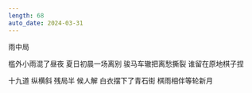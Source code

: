 ```yaml
---
length: 68
auto_date: 2024-03-31
---
```


雨中局

槛外小雨混了昼夜
夏日初晨一场离别
骏马车辙把离愁撕裂
谁留在原地棋子捏

十九道 纵横斜
残局半 候人解
白衣摆下了青石街
棋雨相伴等轮新月
